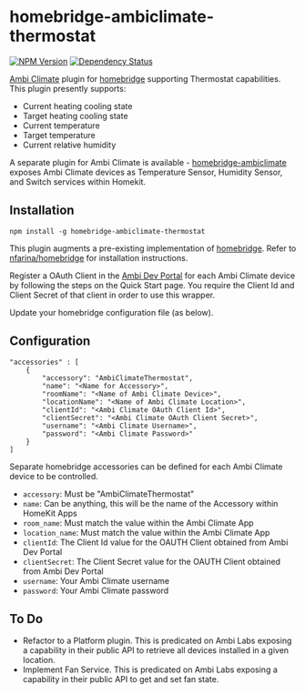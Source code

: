 # homebridge-ambiclimate-thermostat
[![NPM Version](https://img.shields.io/npm/v/homebridge-ambiclimate-thermostat.svg)](https://www.npmjs.com/package/homebridge-ambiclimate-thermostat)
[![Dependency Status](https://img.shields.io/versioneye/d/nodejs/homebridge-ambiclimate-thermostat.svg)](https://www.versioneye.com/nodejs/homebridge--thermostat/)

[Ambi Climate](https://www.ambiclimate.com/) plugin for [homebridge](https://www.npmjs.com/package/homebridge) supporting Thermostat capabilities.  This plugin presently supports:
* Current heating cooling state
* Target heating cooling state
* Current temperature
* Target temperature
* Current relative humidity

A separate plugin for Ambi Climate is available - [homebridge-ambiclimate](https://www.npmjs.com/package/homebridge-ambiclimate) exposes Ambi Climate devices as Temperature Sensor, Humidity Sensor, and Switch services within Homekit.

## Installation

    npm install -g homebridge-ambiclimate-thermostat

This plugin augments a pre-existing implementation of [homebridge](https://www.npmjs.com/package/homebridge).  Refer to [nfarina/homebridge](https://www.npmjs.com/package/homebridge) for installation instructions.

Register a OAuth Client in the <a href="https://api.ambiclimate.com/" target="_new">Ambi Dev Portal</a> for each Ambi Climate device by following the steps on the Quick Start page.  You require the Client Id and Client Secret of that client in order to use this wrapper.

Update your homebridge configuration file (as below).

## Configuration

    "accessories" : [
        {
            "accessory": "AmbiClimateThermostat",
            "name": "<Name for Accessory>",
            "roomName": "<Name of Ambi Climate Device>",
            "locationName": "<Name of Ambi Climate Location>",
            "clientId": "<Ambi Climate OAuth Client Id>",
            "clientSecret": "<Ambi Climate OAuth Client Secret>",
            "username": "<Ambi Climate Username>",
            "password": "<Ambi Climate Password>"
        }
    ]

Separate homebridge accessories can be defined for each Ambi Climate device to be controlled.  
* `accessory`: Must be "AmbiClimateThermostat"
* `name`: Can be anything, this will be the name of the Accessory within HomeKit Apps
* `room_name`: Must match the value within the Ambi Climate App
* `location_name`: Must match the value within the Ambi Climate App
* `clientId`: The Client Id value for the OAUTH Client obtained from Ambi Dev Portal
* `clientSecret`: The Client Secret value for the OAUTH Client obtained from Ambi Dev Portal
* `username`: Your Ambi Climate username
* `password`: Your Ambi Climate password

## To Do
* Refactor to a Platform plugin.  This is predicated on Ambi Labs exposing a capability in their public API to retrieve all devices installed in a given location.
* Implement Fan Service. This is predicated on Ambi Labs exposing a capability in their public API to get and set fan state.
